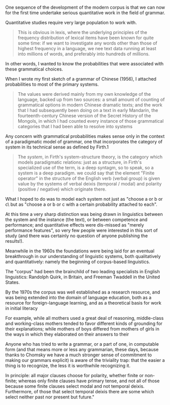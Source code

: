 One sequence of the development of the modern corpus is that we can now for the first time undertake serious quantitative work in the field of grammar.

Quantitative studies require very large population to work with.

 >This is obvious in lexis, where the underlying principles of the frequency distribution of lexical items have been known for quite some time: if we want to investigate any words other than those of highest frequency in a language, we nee text data running at least into millions of words, and preferably into hundreds of millions.

In other words, I wanted to know the probabilities that were associated with these grammatical choices.

When I wrote my first sketch of a grammar of Chinese (1956), I attached probabilities to most of the primary systems.

 >The values were derived mainly from my own knowledge of the language, backed up from two sources: a small amount of counting of grammatical options in modern Chinese dramatic texts; and the work that I had subsequently been doing on a text in early Mandarin, the fourteenth-century Chinese version of the Secret History of the Mongols, in which I had counted every instance of those grammatical categories that I had been able to resolve into systems

Any concern with grammatical probabilities makes sense only in the context of a paradigmatic model of grammar, one that incorporates the category of system in its technical sense as defined by Firth.1

 >The *system*, in Firth's system-structure theory, is the category which models paradigmatic relations: just as a structure, in Firth's specialized use of the term, is a deep syntagm, so to speak, so a system is a deep paradigm. we could say that the element "Finite operator" in the structure of the English verb (verbal group) is given value by the systems of verbal deixis (temporal / modal) and polarity (positive / negative) which originate there.

What I hoped to do was to model each system not just as "choose a or b or c\ but as "choose a or b or c with a certain probability attached to each".

At this time a very sharp distinction was being drawn in linguistics between the system and the instance (the text), or between competence and performance; and quantitative effects were dis-missed as "merely performance features", so very few people were interested in this sort of study (and there was certainly no question of anyone publishing the results!).

Meanwhile in the 1960s the foundations were being laid for an eventual breakthrough in our understanding of linguistic systems, both qualitatively and quantitatively: namely the beginning of corpus-based linguistics.

The "corpus" had been the brainchild of two leading specialists in English linguistics: Randolph Quirk, in Britain, and Freeman Twaddell in the United States.

By the 1970s the corpus was well established as a research resource, and was being extended into the domain of language education, both as a resource for foreign-language learning, and as a theoretical basis for work in initial literacy

For example, while all mothers used a great deal of reasoning, middle-class and working-class mothers tended to favor different kinds of grounding for their explanations; while mothers of boys differed from mothers of girls in the ways in which they elaborated on their answers to their

Anyone who has tried to write a grammar, or a part of one, in computable form (and that means more or less any grammarian, these days, because thanks to Chomsky we have a much stronger sense of commitment to making our grammars explicit) is aware of the triviality trap: that the easier a thing is to recognize, the less it is worthwhile recognizing it.

In principle: all major clauses choose for polarity, whether finite or non-finite; whereas only finite clauses have primary tense, and not all of those because some finite clauses select modal and not temporal deixis. Furthermore, of those that select temporal deixis there are some which select neither past nor present but future."
